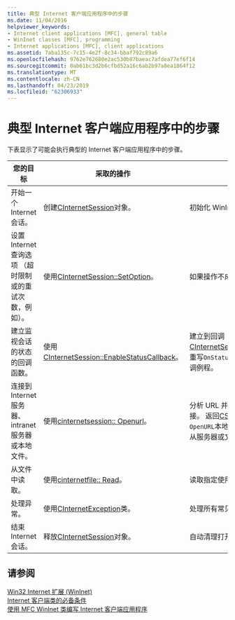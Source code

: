 ```yaml
---
title: 典型 Internet 客户端应用程序中的步骤
ms.date: 11/04/2016
helpviewer_keywords:
- Internet client applications [MFC], general table
- WinInet classes [MFC], programming
- Internet applications [MFC], client applications
ms.assetid: 7aba135c-7c15-4e2f-8c34-bbaf792c89a6
ms.openlocfilehash: 9762e762680e2ac530b87baeac7afdea77ef6f14
ms.sourcegitcommit: 0ab61bc3d2b6cfbd52a16c6ab2b97a8ea1864f12
ms.translationtype: MT
ms.contentlocale: zh-CN
ms.lasthandoff: 04/23/2019
ms.locfileid: "62306933"
---
```

# <a name="steps-in-a-typical-internet-client-application"></a>典型 Internet 客户端应用程序中的步骤

下表显示了可能会执行典型的 Internet 客户端应用程序中的步骤。

|您的目标|采取的操作|Effects|
|---------------|----------------------|-------------|
|开始一个 Internet 会话。|创建[CInternetSession](../mfc/reference/cinternetsession-class.md)对象。|初始化 WinInet 并连接到服务器。|
|设置 Internet 查询选项 （超时限制或的重试次数，例如）。|使用[CInternetSession::SetOption](../mfc/reference/cinternetsession-class.md#setoption)。|如果操作不成功，则返回 FALSE。|
|建立监视会话的状态的回调函数。|使用[CInternetSession::EnableStatusCallback](../mfc/reference/cinternetsession-class.md#enablestatuscallback)。|建立到回调[CInternetSession::OnStatusCallback](../mfc/reference/cinternetsession-class.md#onstatuscallback)。 重写`OnStatusCallback`创建你自己的回调例程。|
|连接到 Internet 服务器、 intranet 服务器或本地文件。|使用[cinternetsession:: Openurl](../mfc/reference/cinternetsession-class.md#openurl)。|分析 URL 并打开到指定的服务器的连接。 返回[CStdioFile](../mfc/reference/cstdiofile-class.md) (如果您通过`OpenURL`本地文件名)。 这是通过其访问从服务器或文件中检索数据的对象。|
|从文件中读取。|使用[cinternetfile:: Read](../mfc/reference/cinternetfile-class.md#read)。|读取指定使用您提供的缓冲区的字节数。|
|处理异常。|使用[CInternetException](../mfc/reference/cinternetexception-class.md)类。|处理所有常见的 Internet 异常类型。|
|结束 Internet 会话。|释放[CInternetSession](../mfc/reference/cinternetsession-class.md)对象。|自动清理打开的文件句柄和连接。|

## <a name="see-also"></a>请参阅

[Win32 Internet 扩展 (WinInet)](../mfc/win32-internet-extensions-wininet.md)<br/>
[Internet 客户端类的必备条件](../mfc/prerequisites-for-internet-client-classes.md)<br/>
[使用 MFC WinInet 类编写 Internet 客户端应用程序](../mfc/writing-an-internet-client-application-using-mfc-wininet-classes.md)

